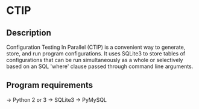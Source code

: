 # CTIP

## Description
Configuration Testing In Parallel (CTIP) is a convenient way to generate,
store, and run program configurations. It uses SQLite3 to store tables of
configurations that can be run simultaneously as a whole or selectively
based on an SQL 'where' clause passed through command line arguments.

## Program requirements
-> Python 2 or 3
-> SQLite3
-> PyMySQL

